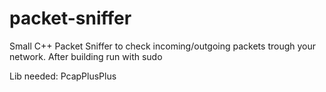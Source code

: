 # packet-sniffer


Small C++ Packet Sniffer to check incoming/outgoing packets trough your network.
After building run with sudo

Lib needed: PcapPlusPlus